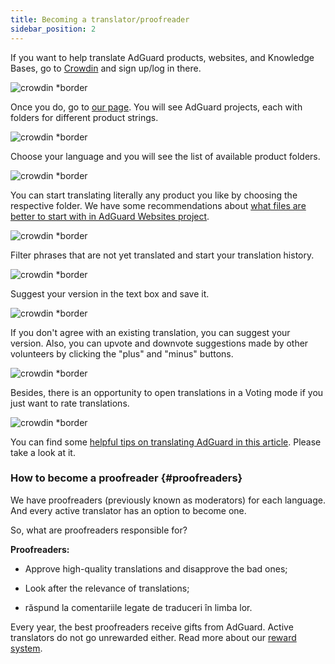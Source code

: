 ```yaml
---
title: Becoming a translator/proofreader
sidebar_position: 2
---
```


If you want to help translate AdGuard products, websites, and Knowledge Bases, go to [Crowdin](https://crowdin.com/) and sign up/log in there.

![crowdin *border](https://cdn.adtidy.org/public/Adguard/kb/en/ag-translations/main-screen.png)

Once you do, go to [our page](https://crowdin.com/profile/adguard/). You will see AdGuard projects, each with folders for different product strings.

![crowdin *border](https://cdn.adtidy.org/public/Adguard/kb/en/ag-translations/projects.png)

Choose your language and you will see the list of available product folders.

![crowdin *border](https://cdn.adtidy.org/public/Adguard/kb/en/ag-translations/languages.png)

You can start translating literally any product you like by choosing the respective folder. We have some recommendations about [what files are better to start with in AdGuard Websites project](../translation-priority).

![crowdin *border](https://cdn.adtidy.org/public/Adguard/kb/en/ag-translations/folders.png)

Filter phrases that are not yet translated and start your translation history.

![crowdin *border](https://cdn.adtidy.org/public/Adguard/kb/en/ag-translations/filter.png)

Suggest your version in the text box and save it.

![crowdin *border](https://cdn.adtidy.org/public/Adguard/kb/en/ag-translations/text-box.png)

If you don't agree with an existing translation, you can suggest your version. Also, you can upvote and downvote suggestions made by other volunteers by clicking the "plus" and "minus" buttons.

![crowdin *border](https://cdn.adtidy.org/public/Adguard/kb/en/ag-translations/vote.png)

Besides, there is an opportunity to open translations in a Voting mode if you just want to rate translations.

![crowdin *border](https://cdn.adtidy.org/public/Adguard/kb/en/ag-translations/mode.png)

You can find some [helpful tips on translating AdGuard in this article](../guidelines). Please take a look at it.

### How to become a proofreader {#proofreaders}

We have proofreaders (previously known as moderators) for each language. And every active translator has an option to become one.

So, what are proofreaders responsible for?

**Proofreaders:**

- Approve high-quality translations and disapprove the bad ones;

- Look after the relevance of translations;

- răspund la comentariile legate de traduceri în limba lor.

Every year, the best proofreaders receive gifts from AdGuard. Active translators do not go unrewarded either. Read more about our [reward system](../rewards).
